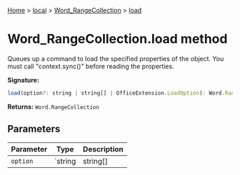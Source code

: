 [Home](./index) &gt; [local](local.md) &gt; [Word\_RangeCollection](local.word_rangecollection.md) &gt; [load](local.word_rangecollection.load.md)

# Word\_RangeCollection.load method

Queues up a command to load the specified properties of the object. You must call "context.sync()" before reading the properties.

**Signature:**
```javascript
load(option?: string | string[] | OfficeExtension.LoadOption): Word.RangeCollection;
```
**Returns:** `Word.RangeCollection`

## Parameters

|  Parameter | Type | Description |
|  --- | --- | --- |
|  `option` | `string | string[] | OfficeExtension.LoadOption` |  |

